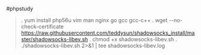 #phpstudy

>. yum install php56u vim man nginx go gcc gcc-c++
>. wget --no-check-certificate https://raw.githubusercontent.com/teddysun/shadowsocks_install/master/shadowsocks-libev.sh
>. chmod +x shadowsocks-libev.sh
>. ./shadowsocks-libev.sh 2>&1 | tee shadowsocks-libev.log
